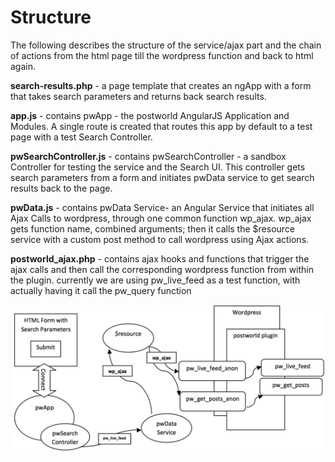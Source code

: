 Structure
======

The following describes the structure of the service/ajax part and the chain of actions from the html page till the wordpress function and back to html again.

**search-results.php** - a page template that creates an ngApp with a form that takes search parameters and returns back search results.

**app.js** - contains pwApp - the postworld AngularJS Application and Modules. A single route is created that routes this app by default to a test page with a test Search Controller.

**pwSearchController.js** - contains pwSearchController - a sandbox Controller for testing the service and the Search UI. This controller gets search parameters from a form and initiates pwData service to get search results back to the page.

**pwData.js** - contains pwData Service- an Angular Service that initiates all Ajax Calls to wordpress, through one common function wp_ajax. wp_ajax gets function name, combined arguments; then it calls the $resource service with a custom post method to call wordpress using Ajax actions.

**postworld_ajax.php** - contains ajax hooks and functions that trigger the ajax calls and then call the corresponding wordpress function from within the plugin. currently we are using pw_live_feed as a test function, with actually having it call the pw_query function

![Search Controller](images/pwSearch-controller-flow.png)